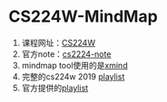 # CS224W-MindMap

1. 课程网址：[CS224W](http://web.stanford.edu/class/cs224w/)
2. 官方note：[cs2224-note](https://github.com/snap-stanford/cs224w-notes)
3. mindmap tool使用的是[xmind](https://www.xmind.cn/)
4. 完整的cs224w 2019 [playlist](https://www.bilibili.com/video/BV1n7411i7gz?from=search&seid=875354161369680483)
5. 官方提供的[playlist](http://snap.stanford.edu/class/cs224w-videos-2019/)